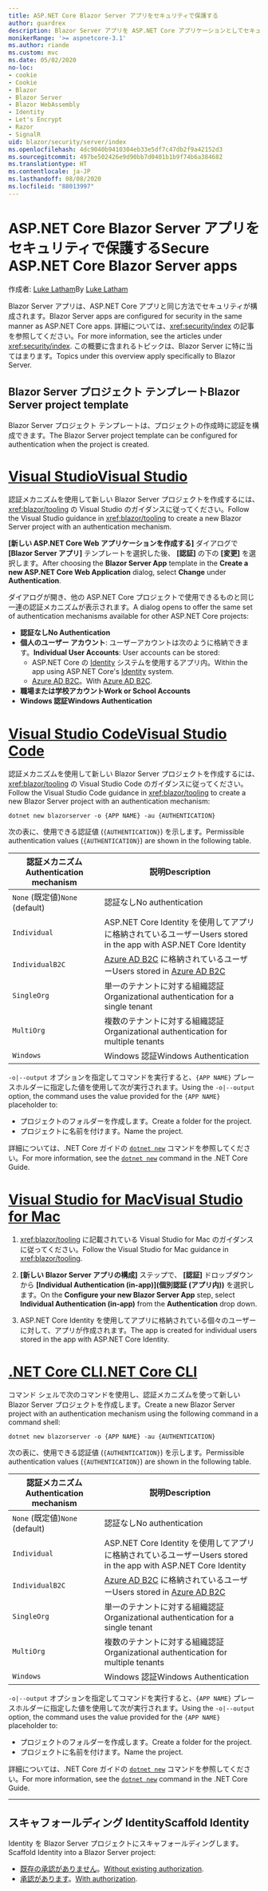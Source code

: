 ```yaml
---
title: ASP.NET Core Blazor Server アプリをセキュリティで保護する
author: guardrex
description: Blazor Server アプリを ASP.NET Core アプリケーションとしてセキュリティで保護する方法について説明します。
monikerRange: '>= aspnetcore-3.1'
ms.author: riande
ms.custom: mvc
ms.date: 05/02/2020
no-loc:
- cookie
- Cookie
- Blazor
- Blazor Server
- Blazor WebAssembly
- Identity
- Let's Encrypt
- Razor
- SignalR
uid: blazor/security/server/index
ms.openlocfilehash: 4dc9040b9410304eb33e5df7c47db2f9a42152d3
ms.sourcegitcommit: 497be502426e9d90bb7d0401b1b9f74b6a384682
ms.translationtype: HT
ms.contentlocale: ja-JP
ms.lasthandoff: 08/08/2020
ms.locfileid: "88013997"
---
```

# <a name="secure-aspnet-core-no-locblazor-server-apps"></a><span data-ttu-id="3d8c8-103">ASP.NET Core Blazor Server アプリをセキュリティで保護する</span><span class="sxs-lookup"><span data-stu-id="3d8c8-103">Secure ASP.NET Core Blazor Server apps</span></span>

<span data-ttu-id="3d8c8-104">作成者: [Luke Latham](https://github.com/guardrex)</span><span class="sxs-lookup"><span data-stu-id="3d8c8-104">By [Luke Latham](https://github.com/guardrex)</span></span>

<span data-ttu-id="3d8c8-105">Blazor Server アプリは、ASP.NET Core アプリと同じ方法でセキュリティが構成されます。</span><span class="sxs-lookup"><span data-stu-id="3d8c8-105">Blazor Server apps are configured for security in the same manner as ASP.NET Core apps.</span></span> <span data-ttu-id="3d8c8-106">詳細については、<xref:security/index> の記事を参照してください。</span><span class="sxs-lookup"><span data-stu-id="3d8c8-106">For more information, see the articles under <xref:security/index>.</span></span> <span data-ttu-id="3d8c8-107">この概要に含まれるトピックは、Blazor Server に特に当てはまります。</span><span class="sxs-lookup"><span data-stu-id="3d8c8-107">Topics under this overview apply specifically to Blazor Server.</span></span> 

## <a name="no-locblazor-server-project-template"></a><span data-ttu-id="3d8c8-108">Blazor Server プロジェクト テンプレート</span><span class="sxs-lookup"><span data-stu-id="3d8c8-108">Blazor Server project template</span></span>

<span data-ttu-id="3d8c8-109">Blazor Server プロジェクト テンプレートは、プロジェクトの作成時に認証を構成できます。</span><span class="sxs-lookup"><span data-stu-id="3d8c8-109">The Blazor Server project template can be configured for authentication when the project is created.</span></span>

# <a name="visual-studio"></a>[<span data-ttu-id="3d8c8-110">Visual Studio</span><span class="sxs-lookup"><span data-stu-id="3d8c8-110">Visual Studio</span></span>](#tab/visual-studio)

<span data-ttu-id="3d8c8-111">認証メカニズムを使用して新しい Blazor Server プロジェクトを作成するには、<xref:blazor/tooling> の Visual Studio のガイダンスに従ってください。</span><span class="sxs-lookup"><span data-stu-id="3d8c8-111">Follow the Visual Studio guidance in <xref:blazor/tooling> to create a new Blazor Server project with an authentication mechanism.</span></span>

<span data-ttu-id="3d8c8-112">**[新しい ASP.NET Core Web アプリケーションを作成する]** ダイアログで **[Blazor Server アプリ]** テンプレートを選択した後、 **[認証]** の下の **[変更]** を選択します。</span><span class="sxs-lookup"><span data-stu-id="3d8c8-112">After choosing the **Blazor Server App** template in the **Create a new ASP.NET Core Web Application** dialog, select **Change** under **Authentication**.</span></span>

<span data-ttu-id="3d8c8-113">ダイアログが開き、他の ASP.NET Core プロジェクトで使用できるものと同じ一連の認証メカニズムが表示されます。</span><span class="sxs-lookup"><span data-stu-id="3d8c8-113">A dialog opens to offer the same set of authentication mechanisms available for other ASP.NET Core projects:</span></span>

* <span data-ttu-id="3d8c8-114">**認証なし**</span><span class="sxs-lookup"><span data-stu-id="3d8c8-114">**No Authentication**</span></span>
* <span data-ttu-id="3d8c8-115">**個人のユーザー アカウント**: ユーザーアカウントは次のように格納できます。</span><span class="sxs-lookup"><span data-stu-id="3d8c8-115">**Individual User Accounts**: User accounts can be stored:</span></span>
  * <span data-ttu-id="3d8c8-116">ASP.NET Core の [Identity](xref:security/authentication/identity) システムを使用するアプリ内。</span><span class="sxs-lookup"><span data-stu-id="3d8c8-116">Within the app using ASP.NET Core's [Identity](xref:security/authentication/identity) system.</span></span>
  * <span data-ttu-id="3d8c8-117">[Azure AD B2C](xref:security/authentication/azure-ad-b2c)。</span><span class="sxs-lookup"><span data-stu-id="3d8c8-117">With [Azure AD B2C](xref:security/authentication/azure-ad-b2c).</span></span>
* <span data-ttu-id="3d8c8-118">**職場または学校アカウント**</span><span class="sxs-lookup"><span data-stu-id="3d8c8-118">**Work or School Accounts**</span></span>
* <span data-ttu-id="3d8c8-119">**Windows 認証**</span><span class="sxs-lookup"><span data-stu-id="3d8c8-119">**Windows Authentication**</span></span>

# <a name="visual-studio-code"></a>[<span data-ttu-id="3d8c8-120">Visual Studio Code</span><span class="sxs-lookup"><span data-stu-id="3d8c8-120">Visual Studio Code</span></span>](#tab/visual-studio-code)

<span data-ttu-id="3d8c8-121">認証メカニズムを使用して新しい Blazor Server プロジェクトを作成するには、<xref:blazor/tooling> の Visual Studio Code のガイダンスに従ってください。</span><span class="sxs-lookup"><span data-stu-id="3d8c8-121">Follow the Visual Studio Code guidance in <xref:blazor/tooling> to create a new Blazor Server project with an authentication mechanism:</span></span>

```dotnetcli
dotnet new blazorserver -o {APP NAME} -au {AUTHENTICATION}
```

<span data-ttu-id="3d8c8-122">次の表に、使用できる認証値 (`{AUTHENTICATION}`) を示します。</span><span class="sxs-lookup"><span data-stu-id="3d8c8-122">Permissible authentication values (`{AUTHENTICATION}`) are shown in the following table.</span></span>

| <span data-ttu-id="3d8c8-123">認証メカニズム</span><span class="sxs-lookup"><span data-stu-id="3d8c8-123">Authentication mechanism</span></span> | <span data-ttu-id="3d8c8-124">説明</span><span class="sxs-lookup"><span data-stu-id="3d8c8-124">Description</span></span> |
| ------------------------ | ----------- |
| <span data-ttu-id="3d8c8-125">`None` (既定値)</span><span class="sxs-lookup"><span data-stu-id="3d8c8-125">`None` (default)</span></span>         | <span data-ttu-id="3d8c8-126">認証なし</span><span class="sxs-lookup"><span data-stu-id="3d8c8-126">No authentication</span></span> |
| `Individual`             | <span data-ttu-id="3d8c8-127">ASP.NET Core Identity を使用してアプリに格納されているユーザー</span><span class="sxs-lookup"><span data-stu-id="3d8c8-127">Users stored in the app with ASP.NET Core Identity</span></span> |
| `IndividualB2C`          | <span data-ttu-id="3d8c8-128">[Azure AD B2C](xref:security/authentication/azure-ad-b2c) に格納されているユーザー</span><span class="sxs-lookup"><span data-stu-id="3d8c8-128">Users stored in [Azure AD B2C](xref:security/authentication/azure-ad-b2c)</span></span> |
| `SingleOrg`              | <span data-ttu-id="3d8c8-129">単一のテナントに対する組織認証</span><span class="sxs-lookup"><span data-stu-id="3d8c8-129">Organizational authentication for a single tenant</span></span> |
| `MultiOrg`               | <span data-ttu-id="3d8c8-130">複数のテナントに対する組織認証</span><span class="sxs-lookup"><span data-stu-id="3d8c8-130">Organizational authentication for multiple tenants</span></span> |
| `Windows`                | <span data-ttu-id="3d8c8-131">Windows 認証</span><span class="sxs-lookup"><span data-stu-id="3d8c8-131">Windows Authentication</span></span> |

<span data-ttu-id="3d8c8-132">`-o|--output` オプションを指定してコマンドを実行すると、`{APP NAME}` プレースホルダーに指定した値を使用して次が実行されます。</span><span class="sxs-lookup"><span data-stu-id="3d8c8-132">Using the `-o|--output` option, the command uses the value provided for the `{APP NAME}` placeholder to:</span></span>

* <span data-ttu-id="3d8c8-133">プロジェクトのフォルダーを作成します。</span><span class="sxs-lookup"><span data-stu-id="3d8c8-133">Create a folder for the project.</span></span>
* <span data-ttu-id="3d8c8-134">プロジェクトに名前を付けます。</span><span class="sxs-lookup"><span data-stu-id="3d8c8-134">Name the project.</span></span>

<span data-ttu-id="3d8c8-135">詳細については、.NET Core ガイドの [`dotnet new`](/dotnet/core/tools/dotnet-new) コマンドを参照してください。</span><span class="sxs-lookup"><span data-stu-id="3d8c8-135">For more information, see the [`dotnet new`](/dotnet/core/tools/dotnet-new) command in the .NET Core Guide.</span></span>

# <a name="visual-studio-for-mac"></a>[<span data-ttu-id="3d8c8-136">Visual Studio for Mac</span><span class="sxs-lookup"><span data-stu-id="3d8c8-136">Visual Studio for Mac</span></span>](#tab/visual-studio-mac)

1. <span data-ttu-id="3d8c8-137"><xref:blazor/tooling> に記載されている Visual Studio for Mac のガイダンスに従ってください。</span><span class="sxs-lookup"><span data-stu-id="3d8c8-137">Follow the Visual Studio for Mac guidance in <xref:blazor/tooling>.</span></span>

1. <span data-ttu-id="3d8c8-138">**[新しい Blazor Server アプリの構成]** ステップで、 **[認証]** ドロップダウンから **[Individual Authentication (in-app)]\(個別認証 (アプリ内)\)** を選択します。</span><span class="sxs-lookup"><span data-stu-id="3d8c8-138">On the **Configure your new Blazor Server App** step, select **Individual Authentication (in-app)** from the **Authentication** drop down.</span></span>

1. <span data-ttu-id="3d8c8-139">ASP.NET Core Identity を使用してアプリに格納されている個々のユーザーに対して、アプリが作成されます。</span><span class="sxs-lookup"><span data-stu-id="3d8c8-139">The app is created for individual users stored in the app with ASP.NET Core Identity.</span></span>

# <a name="net-core-cli"></a>[<span data-ttu-id="3d8c8-140">.NET Core CLI</span><span class="sxs-lookup"><span data-stu-id="3d8c8-140">.NET Core CLI</span></span>](#tab/netcore-cli/)

<span data-ttu-id="3d8c8-141">コマンド シェルで次のコマンドを使用し、認証メカニズムを使って新しい Blazor Server プロジェクトを作成します。</span><span class="sxs-lookup"><span data-stu-id="3d8c8-141">Create a new Blazor Server project with an authentication mechanism using the following command in a command shell:</span></span>

```dotnetcli
dotnet new blazorserver -o {APP NAME} -au {AUTHENTICATION}
```

<span data-ttu-id="3d8c8-142">次の表に、使用できる認証値 (`{AUTHENTICATION}`) を示します。</span><span class="sxs-lookup"><span data-stu-id="3d8c8-142">Permissible authentication values (`{AUTHENTICATION}`) are shown in the following table.</span></span>

| <span data-ttu-id="3d8c8-143">認証メカニズム</span><span class="sxs-lookup"><span data-stu-id="3d8c8-143">Authentication mechanism</span></span> | <span data-ttu-id="3d8c8-144">説明</span><span class="sxs-lookup"><span data-stu-id="3d8c8-144">Description</span></span> |
| ------------------------ | ----------- |
| <span data-ttu-id="3d8c8-145">`None` (既定値)</span><span class="sxs-lookup"><span data-stu-id="3d8c8-145">`None` (default)</span></span>         | <span data-ttu-id="3d8c8-146">認証なし</span><span class="sxs-lookup"><span data-stu-id="3d8c8-146">No authentication</span></span> |
| `Individual`             | <span data-ttu-id="3d8c8-147">ASP.NET Core Identity を使用してアプリに格納されているユーザー</span><span class="sxs-lookup"><span data-stu-id="3d8c8-147">Users stored in the app with ASP.NET Core Identity</span></span> |
| `IndividualB2C`          | <span data-ttu-id="3d8c8-148">[Azure AD B2C](xref:security/authentication/azure-ad-b2c) に格納されているユーザー</span><span class="sxs-lookup"><span data-stu-id="3d8c8-148">Users stored in [Azure AD B2C](xref:security/authentication/azure-ad-b2c)</span></span> |
| `SingleOrg`              | <span data-ttu-id="3d8c8-149">単一のテナントに対する組織認証</span><span class="sxs-lookup"><span data-stu-id="3d8c8-149">Organizational authentication for a single tenant</span></span> |
| `MultiOrg`               | <span data-ttu-id="3d8c8-150">複数のテナントに対する組織認証</span><span class="sxs-lookup"><span data-stu-id="3d8c8-150">Organizational authentication for multiple tenants</span></span> |
| `Windows`                | <span data-ttu-id="3d8c8-151">Windows 認証</span><span class="sxs-lookup"><span data-stu-id="3d8c8-151">Windows Authentication</span></span> |

<span data-ttu-id="3d8c8-152">`-o|--output` オプションを指定してコマンドを実行すると、`{APP NAME}` プレースホルダーに指定した値を使用して次が実行されます。</span><span class="sxs-lookup"><span data-stu-id="3d8c8-152">Using the `-o|--output` option, the command uses the value provided for the `{APP NAME}` placeholder to:</span></span>

* <span data-ttu-id="3d8c8-153">プロジェクトのフォルダーを作成します。</span><span class="sxs-lookup"><span data-stu-id="3d8c8-153">Create a folder for the project.</span></span>
* <span data-ttu-id="3d8c8-154">プロジェクトに名前を付けます。</span><span class="sxs-lookup"><span data-stu-id="3d8c8-154">Name the project.</span></span>

<span data-ttu-id="3d8c8-155">詳細については、.NET Core ガイドの [`dotnet new`](/dotnet/core/tools/dotnet-new) コマンドを参照してください。</span><span class="sxs-lookup"><span data-stu-id="3d8c8-155">For more information, see the [`dotnet new`](/dotnet/core/tools/dotnet-new) command in the .NET Core Guide.</span></span>

---

## <a name="scaffold-no-locidentity"></a><span data-ttu-id="3d8c8-156">スキャフォールディング Identity</span><span class="sxs-lookup"><span data-stu-id="3d8c8-156">Scaffold Identity</span></span>

<span data-ttu-id="3d8c8-157">Identity を Blazor Server プロジェクトにスキャフォールディングします。</span><span class="sxs-lookup"><span data-stu-id="3d8c8-157">Scaffold Identity into a Blazor Server project:</span></span>

* <span data-ttu-id="3d8c8-158">[既存の承認がありません](xref:security/authentication/scaffold-identity#scaffold-identity-into-a-blazor-server-project-without-existing-authorization)。</span><span class="sxs-lookup"><span data-stu-id="3d8c8-158">[Without existing authorization](xref:security/authentication/scaffold-identity#scaffold-identity-into-a-blazor-server-project-without-existing-authorization).</span></span>
* <span data-ttu-id="3d8c8-159">[承認があります](xref:security/authentication/scaffold-identity#scaffold-identity-into-a-blazor-server-project-with-authorization)。</span><span class="sxs-lookup"><span data-stu-id="3d8c8-159">[With authorization](xref:security/authentication/scaffold-identity#scaffold-identity-into-a-blazor-server-project-with-authorization).</span></span>
